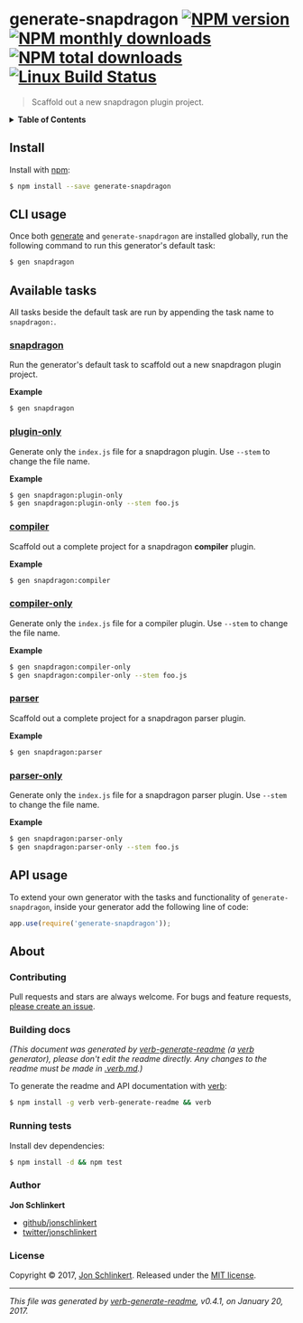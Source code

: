 # generate-snapdragon [![NPM version](https://img.shields.io/npm/v/generate-snapdragon.svg?style=flat)](https://www.npmjs.com/package/generate-snapdragon) [![NPM monthly downloads](https://img.shields.io/npm/dm/generate-snapdragon.svg?style=flat)](https://npmjs.org/package/generate-snapdragon)  [![NPM total downloads](https://img.shields.io/npm/dt/generate-snapdragon.svg?style=flat)](https://npmjs.org/package/generate-snapdragon) [![Linux Build Status](https://img.shields.io/travis/generate/generate-snapdragon.svg?style=flat&label=Travis)](https://travis-ci.org/generate/generate-snapdragon)

> Scaffold out a new snapdragon plugin project.

<details>
<summary><strong>Table of Contents</strong></summary>
- [Install](#install)
- [CLI usage](#cli-usage)
- [Available tasks](#available-tasks)
- [API usage](#api-usage)
- [About](#about)
</details>

## Install

Install with [npm](https://www.npmjs.com/):

```sh
$ npm install --save generate-snapdragon
```

## CLI usage

Once both [generate](https://github.com/generate/generate) and `generate-snapdragon` are installed globally, run the following command to run this generator's default task:

```sh
$ gen snapdragon
```

## Available tasks

All tasks beside the default task are run by appending the task name to `snapdragon:`.

### [snapdragon](generator.js#L34)

Run the generator's default task to scaffold out a new snapdragon plugin project.

**Example**

```sh
$ gen snapdragon
```

### [plugin-only](generator.js#L48)

Generate only the `index.js` file for a snapdragon plugin. Use `--stem` to change the file name.

**Example**

```sh
$ gen snapdragon:plugin-only
$ gen snapdragon:plugin-only --stem foo.js
```

### [compiler](generator.js#L60)

Scaffold out a complete project for a snapdragon **compiler** plugin.

**Example**

```sh
$ gen snapdragon:compiler
```

### [compiler-only](generator.js#L74)

Generate only the `index.js` file for a compiler plugin. Use `--stem` to change the file name.

**Example**

```sh
$ gen snapdragon:compiler-only
$ gen snapdragon:compiler-only --stem foo.js
```

### [parser](generator.js#L86)

Scaffold out a complete project for a snapdragon parser plugin.

**Example**

```sh
$ gen snapdragon:parser
```

### [parser-only](generator.js#L100)

Generate only the `index.js` file for a snapdragon parser plugin. Use `--stem` to change the file name.

**Example**

```sh
$ gen snapdragon:parser-only
$ gen snapdragon:parser-only --stem foo.js
```

## API usage

To extend your own generator with the tasks and functionality of `generate-snapdragon`, inside your generator add the following line of code:

```js
app.use(require('generate-snapdragon'));
```

## About

### Contributing

Pull requests and stars are always welcome. For bugs and feature requests, [please create an issue](../../issues/new).

### Building docs

_(This document was generated by [verb-generate-readme](https://github.com/verbose/verb-generate-readme) (a [verb](https://github.com/verbose/verb) generator), please don't edit the readme directly. Any changes to the readme must be made in [.verb.md](.verb.md).)_

To generate the readme and API documentation with [verb](https://github.com/verbose/verb):

```sh
$ npm install -g verb verb-generate-readme && verb
```

### Running tests

Install dev dependencies:

```sh
$ npm install -d && npm test
```

### Author

**Jon Schlinkert**

* [github/jonschlinkert](https://github.com/jonschlinkert)
* [twitter/jonschlinkert](https://twitter.com/jonschlinkert)

### License

Copyright © 2017, [Jon Schlinkert](https://github.com/jonschlinkert).
Released under the [MIT license](LICENSE).

***

_This file was generated by [verb-generate-readme](https://github.com/verbose/verb-generate-readme), v0.4.1, on January 20, 2017._
